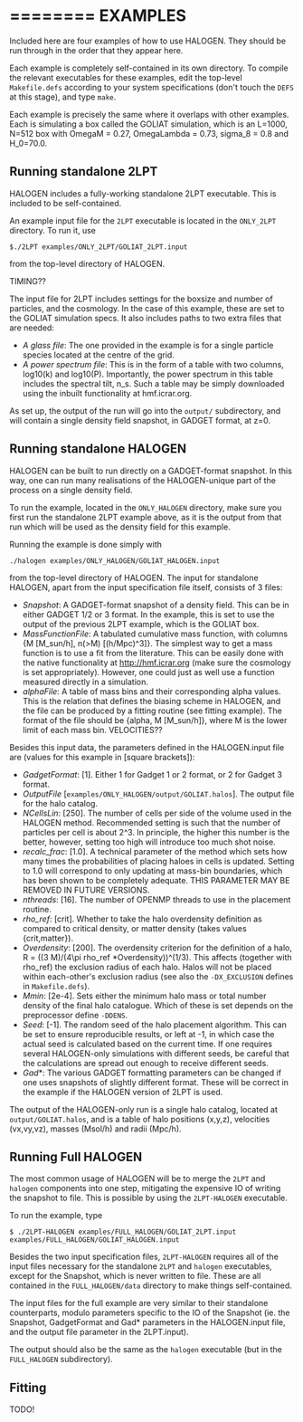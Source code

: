 ========
EXAMPLES
========
Included here are four examples of how to use HALOGEN. They
should be run through in the order that they appear here.

Each example is completely self-contained in its own directory.
To compile the relevant executables for these examples, edit
the top-level ``Makefile.defs`` according to your system
specifications (don't touch the ``DEFS`` at this stage), and
type ``make``.

Each example is precisely the same where it overlaps with other
examples. Each is simulating a box called the GOLIAT simulation,
which is an L=1000, N=512 box with OmegaM = 0.27, 
OmegaLambda = 0.73, sigma_8 = 0.8 and H_0=70.0.

Running standalone 2LPT
-----------------------
HALOGEN includes a fully-working standalone 2LPT 
executable. This is included to be self-contained. 

An example input file for the ``2LPT`` executable is located 
in the ``ONLY_2LPT`` directory. To run it, use 

    $./2LPT examples/ONLY_2LPT/GOLIAT_2LPT.input

from the top-level directory of HALOGEN. 

TIMING??

The input file for 2LPT includes settings for the boxsize and
number of particles, and the cosmology. In the case of this 
example, these are set to the GOLIAT simulation specs. 
It also includes paths to two extra files that are needed:

* *A glass file*: The one provided in the example is for a single
  particle species located at the centre of the grid.
* *A power spectrum file*: This is in the form of a table with two 
  columns, log10(k) and log10(P). Importantly, the power spectrum
  in this table includes the spectral tilt, n_s. Such a table may
  be simply downloaded using the inbuilt functionality at 
  hmf.icrar.org.

As set up, the output of the run will go into the ``output/``
subdirectory, and will contain a single density field snapshot,
in GADGET format, at z=0.

Running standalone HALOGEN
--------------------------
HALOGEN can be built to run directly on a GADGET-format snapshot.
In this way, one can run many realisations of the HALOGEN-unique
part of the process on a single density field. 

To run the example, located in the ``ONLY_HALOGEN`` directory,
make sure you first run the standalone 2LPT example above, as it is
the output from that run which will be used as the density field
for this example. 

Running the example is done simply with 

    ./halogen examples/ONLY_HALOGEN/GOLIAT_HALOGEN.input 

from the top-level directory of HALOGEN. The input for standalone 
HALOGEN, apart from the input specification file itself, consists of 
3 files:

* *Snapshot*: A GADGET-format snapshot of a density field. This can be
  in either GADGET 1/2 or 3 format. In the example, this is set to use
  the output of the previous 2LPT example, which is the GOLIAT box.
* *MassFunctionFile*: A tabulated cumulative mass function, with columns
  {M [M_sun/h], n(>M) [(h/Mpc)^3]}. The simplest way to get a mass 
  function is to use a fit from the literature. This can be easily done
  with the native functionality at http://hmf.icrar.org (make sure the cosmology
  is set appropriately). However, one could just as well use a function
  measured directly in a simulation.
* *alphaFile*: A table of mass bins and their corresponding alpha values.
  This is the relation that defines the biasing scheme in HALOGEN, and the
  file can be produced by a fitting routine (see fitting example). The format
  of the file should be {alpha, M [M_sun/h]}, where M is the lower limit of
  each mass bin. VELOCITIES??

Besides this input data, the parameters defined in the HALOGEN.input file are
(values for this example in [square brackets]):

* *GadgetFormat*: [1]. Either 1 for Gadget 1 or 2 format, or 2 for Gadget 3
  format.
* *OutputFile* [``examples/ONLY_HALOGEN/output/GOLIAT.halos``]. The output file
  for the halo catalog.
* *NCellsLin*: [250]. The number of cells per side of the volume used in the
  HALOGEN method. Recommended setting is such that the number of particles
  per cell is about 2^3. In principle, the higher this number is the better,
  however, setting too high will introduce too much shot noise.
* *recalc_frac*: [1.0]. A technical parameter of the method which sets how
  many times the probabilities of placing haloes in cells is updated. 
  Setting to 1.0 will correspond to only updating at mass-bin boundaries,
  which has been shown to be completely adequate. THIS PARAMETER MAY BE 
  REMOVED IN FUTURE VERSIONS.
* *nthreads*: [16]. The number of OPENMP threads to use in the placement
  routine.
* *rho_ref*: [crit]. Whether to take the halo overdensity definition as compared
  to critical density, or matter density (takes values {crit,matter}). 
* *Overdensity*: [200]. The overdensity criterion for the definition of a halo,
  R = ((3 M)/(4\pi rho_ref *Overdensity))^(1/3). This affects (together with 
  rho_ref) the exclusion radius of each halo. Halos will not be placed within 
  each-other's exclusion radius (see also the ``-DX_EXCLUSION`` defines in 
  ``Makefile.defs``).
* *Mmin*: [2e-4]. Sets either the minimum halo mass or total number density of 
  the final halo catalogue. Which of these is set depends on the preprocessor
  define ``-DDENS``.
* *Seed*: [-1]. The random seed of the halo placement algorithm. This can be set
  to ensure reproducible results, or left at -1, in which case the actual seed
  is calculated based on the current time. If one requires several
  HALOGEN-only simulations with different seeds, be careful that the
  calculations are spread out enough to receive different seeds.
* *Gad**: The various GADGET formatting parameters can be changed if one uses
  snapshots of slightly different format. These will be correct in the example
  if the HALOGEN version of 2LPT is used. 

The output of the HALOGEN-only run is a single halo catalog, located at
``output/GOLIAT.halos``, and is a table of halo positions (x,y,z), 
velocities (vx,vy,vz), masses (Msol/h) and radii (Mpc/h).

Running Full HALOGEN
--------------------
The most common usage of HALOGEN will be to merge the ``2LPT`` and ``halogen``
components into one step, mitigating the expensive IO of writing the snapshot
to file. This is possible by using the ``2LPT-HALOGEN``
executable. 

To run the example, type

    $ ./2LPT-HALOGEN examples/FULL_HALOGEN/GOLIAT_2LPT.input examples/FULL_HALOGEN/GOLIAT_HALOGEN.input

Besides the two input specification files, ``2LPT-HALOGEN`` requires all of
the input files necessary for the standalone ``2LPT`` and ``halogen``
executables, except for the Snapshot, which is never written to file. These
are all contained in the ``FULL_HALOGEN/data`` directory to make things
self-contained.

The input files for the full example are very similar to their standalone
counterparts, modulo parameters specific to the IO of the Snapshot (ie. the
Snapshot, GadgetFormat and Gad* parameters in the HALOGEN.input file, and the
output file parameter in the 2LPT.input).

The output should also be the same as the ``halogen`` executable (but in the 
``FULL_HALOGEN`` subdirectory).


Fitting
-------
TODO!

